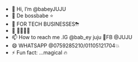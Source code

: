 - 👋 Hi, I’m @babeyJUJU
- 👀 De bossbabe ⭐
- 🌱 FOR TECH BUSINESSES⛈
- 💞️ 🌟🌟🌟🌟
- 📫 How to reach me .IG @bab_ey juju 🦴FB @JUJU
- 😄 WHATSAPP @0759285210/01105121704💥
- ⚡ Fun fact: ...magical 🔥

<!---
babeyJUJU/babeyJUJU is a ✨ special ✨ repository because its `README.md` (this file) appears on your GitHub profile.
You can click the Preview link to take a look at your changes.
--->
